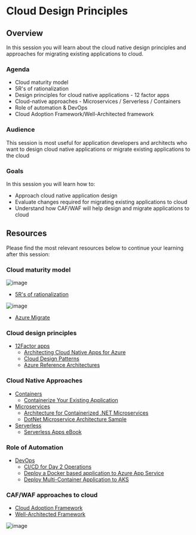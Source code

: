 # Cloud Design Principles 

## Overview

In this session you will learn about the cloud native design principles and approaches for migrating existing applications to cloud.

### Agenda

* Cloud maturity model
* 5R's of rationalization
* Design principles for cloud native applications - 12 factor apps
* Cloud-native approaches - Microservices / Serverless / Containers
* Role of automation & DevOps
* Cloud Adoption Framework/Well-Architected framework

### Audience

This session is most useful for application developers and architects who want to design cloud native applications or migrate existing applications to the cloud

### Goals

In this session you will learn how to:
* Approach cloud native application design
* Evaluate changes required for migrating existing applications to cloud
* Understand how CAF/WAF will help design and migrate applications to cloud


## Resources

Please find the most relevant resources below to continue your learning after this session:


### Cloud maturity model

![image](https://user-images.githubusercontent.com/47940750/153807312-5499eba1-706c-41b4-8e17-9a8c9b44af79.png)

- [5R's of rationalization](https://docs.microsoft.com/en-us/azure/cloud-adoption-framework/digital-estate/5-rs-of-rationalization)

![image](https://user-images.githubusercontent.com/47940750/153807706-f7d89603-487b-4145-ad39-e7a96ee50fb9.png)

- [Azure Migrate](https://docs.microsoft.com/en-us/azure/migrate/migrate-services-overview)

### Cloud design principles

- [12Factor apps](https://12factor.net/)
   - [Architecting Cloud Native Apps for Azure](https://dotnet.microsoft.com/en-us/learn/azure/architecture#ebook-cloud-native-azure-swimlane)
   - [Cloud Design Patterns](https://docs.microsoft.com/en-us/azure/architecture/patterns/?WT.mc_id=dotnet-35129-website)
   - [Azure Reference Architectures](https://docs.microsoft.com/en-us/azure/architecture/browse/?WT.mc_id=dotnet-35129-website)


### Cloud Native Approaches 

- [Containers](https://azure.microsoft.com/en-in/product-categories/containers/)
  * [Containerize Your Existing Application](https://docs.microsoft.com/en-us/azure/migrate/tutorial-app-containerization-aspnet-app-service)
- [Microservices]( https://azure.microsoft.com/en-in/solutions/microservice-applications/)
  * [Architecture for Containerized .NET Microservices](https://docs.microsoft.com/en-us/dotnet/architecture/microservices/?WT.mc_id=dotnet-35129-website)
  * [DotNet Microservice Architecture Sample](https://github.com/dotnet-architecture/eShopOnContainers)
- [Serverless](https://azure.microsoft.com/en-in/solutions/serverless/)
  * [Serverless Apps eBook](https://docs.microsoft.com/en-us/dotnet/architecture/serverless/?WT.mc_id=dotnet-35129-website)


### Role of Automation 

- [DevOps](https://azure.microsoft.com/en-in/overview/devops-tutorial/)
  * [CI/CD for Day 2 Operations](https://docs.microsoft.com/en-us/azure/migrate/tutorial-app-containerization-azure-pipeline)
  * [Deploy a Docker based application to Azure App Service](https://www.azuredevopslabs.com/labs/vstsextend/docker/)
  * [Deploy Multi-Container Application to AKS](https://www.azuredevopslabs.com/labs/vstsextend/kubernetes/)


### CAF/WAF approaches to cloud
   
   - [Cloud Adoption Framework](https://docs.microsoft.com/en-us/azure/cloud-adoption-framework/)
   - [Well-Architected Framework](https://docs.microsoft.com/en-us/azure/architecture/framework/)

![image](https://user-images.githubusercontent.com/47940750/153807793-677469c7-4454-45a2-9f92-3a6ddf566c48.png)


